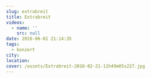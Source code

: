 ```yaml
---
slug: extrabreit
title: Extrabreit
videos:
  - name: ''
    src: null
date: 2016-06-01 21:14:35
tags:
  - konzert
city:
location:
cover: /assets/Extrabreit-2010-02-21-11h49m05s227.jpg
---
```

